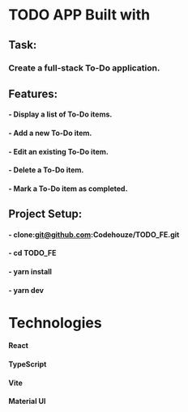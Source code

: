 # TODO APP Built with 

## Task:
### Create a full-stack To-Do application. 

## Features:
#### - Display a list of To-Do items.
#### - Add a new To-Do item.
#### - Edit an existing To-Do item.
#### - Delete a To-Do item.
#### - Mark a To-Do item as completed.

## Project Setup:
#### - clone:git@github.com:Codehouze/TODO_FE.git
#### - cd TODO_FE
#### - yarn install
#### - yarn dev

# Technologies 
#### React 
#### TypeScript 
#### Vite
#### Material UI
